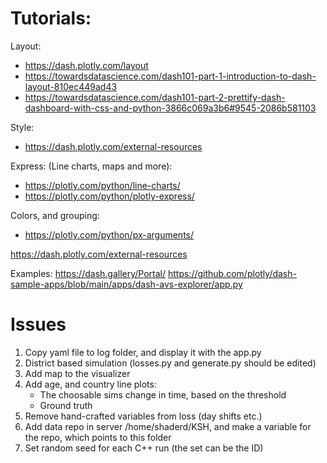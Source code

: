 # Tutorials:

Layout:
* https://dash.plotly.com/layout
* https://towardsdatascience.com/dash101-part-1-introduction-to-dash-layout-810ec449ad43
* https://towardsdatascience.com/dash101-part-2-prettify-dash-dashboard-with-css-and-python-3866c069a3b6#9545-2086b581103

Style:
* https://dash.plotly.com/external-resources

Express: (Line charts, maps and more):
* https://plotly.com/python/line-charts/
* https://plotly.com/python/plotly-express/

Colors, and grouping:
* https://plotly.com/python/px-arguments/

https://dash.plotly.com/external-resources


Examples:
https://dash.gallery/Portal/
https://github.com/plotly/dash-sample-apps/blob/main/apps/dash-avs-explorer/app.py

# Issues
1. Copy yaml file to log folder, and display it with the app.py
2. District based simulation (losses.py and generate.py should be edited)
3. Add map to the visualizer
4. Add age, and country line plots:
    * The choosable sims change in time, based on the threshold
    * Ground truth
5. Remove hand-crafted variables from loss (day shifts etc.)
6. Add data repo in server /home/shaderd/KSH, and make a variable for the repo, which points to this folder
7. Set random seed for each C++ run (the set can be the ID)